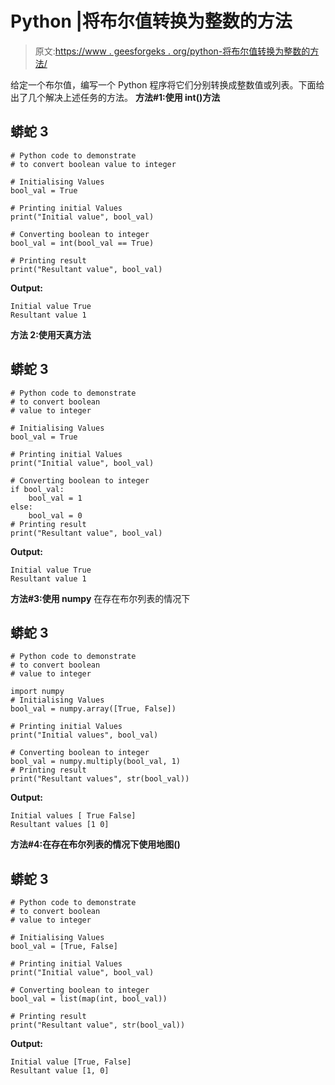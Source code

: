 # Python |将布尔值转换为整数的方法

> 原文:[https://www . geesforgeks . org/python-将布尔值转换为整数的方法/](https://www.geeksforgeeks.org/python-ways-to-convert-boolean-values-to-integer/)

给定一个布尔值，编写一个 Python 程序将它们分别转换成整数值或列表。下面给出了几个解决上述任务的方法。
**方法#1:使用 int()方法**

## 蟒蛇 3

```
# Python code to demonstrate
# to convert boolean value to integer

# Initialising Values
bool_val = True

# Printing initial Values
print("Initial value", bool_val)

# Converting boolean to integer
bool_val = int(bool_val == True)

# Printing result
print("Resultant value", bool_val)

```

**Output:** 

```
Initial value True
Resultant value 1
```

**方法 2:使用天真方法**

## 蟒蛇 3

```
# Python code to demonstrate
# to convert boolean
# value to integer

# Initialising Values
bool_val = True

# Printing initial Values
print("Initial value", bool_val)

# Converting boolean to integer
if bool_val:
    bool_val = 1
else:
    bool_val = 0
# Printing result
print("Resultant value", bool_val)

```

**Output:** 

```
Initial value True
Resultant value 1
```

**方法#3:使用 numpy**
在存在布尔列表的情况下

## 蟒蛇 3

```
# Python code to demonstrate
# to convert boolean
# value to integer

import numpy
# Initialising Values
bool_val = numpy.array([True, False])

# Printing initial Values
print("Initial values", bool_val)

# Converting boolean to integer
bool_val = numpy.multiply(bool_val, 1)
# Printing result
print("Resultant values", str(bool_val))
```

**Output:** 

```
Initial values [ True False]
Resultant values [1 0]
```

**方法#4:在存在布尔列表的情况下使用地图()**

## 蟒蛇 3

```
# Python code to demonstrate
# to convert boolean
# value to integer

# Initialising Values
bool_val = [True, False]

# Printing initial Values
print("Initial value", bool_val)

# Converting boolean to integer
bool_val = list(map(int, bool_val))

# Printing result
print("Resultant value", str(bool_val))
```

**Output:** 

```
Initial value [True, False]
Resultant value [1, 0]
```